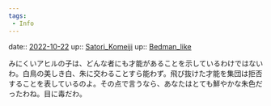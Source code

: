 ```yaml
---
tags:
 - Info
---
```


date:: [2022-10-22](Daily_Note/2022-10-22.md)
up:: [Satori_Komeiji](../Bar/Novel/Touhou_Project/Satori_Komeiji.md)
up:: [Bedman_like](../Bar/Novel/Topics/Bedman_like.md)

みにくいアヒルの子は、どんな者にも才能があることを示しているわけではないわ。白鳥の美しき白、朱に交わることすら能わず。飛び抜けた才能を集団は拒否することを表しているのよ。その点で言うなら、あなたはとても鮮やかな朱色だったわね。目に毒だわ。